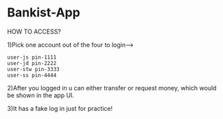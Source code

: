 # Bankist-App

HOW TO ACCESS?

1)Pick one account out of the four to login-->

    user-js pin-1111
    user-jd pin-2222
    user-stw pin-3333
    user-ss pin-4444

2)After you logged in u can either transfer or request money,
which would be shown in the app UI.

3)It has a fake log in just for practice!
